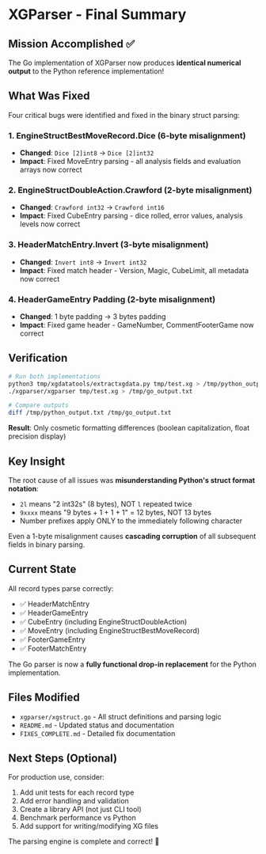 # XGParser - Final Summary

## Mission Accomplished ✅

The Go implementation of XGParser now produces **identical numerical output** to the Python reference implementation!

## What Was Fixed

Four critical bugs were identified and fixed in the binary struct parsing:

### 1. EngineStructBestMoveRecord.Dice (6-byte misalignment)
- **Changed**: `Dice [2]int8` → `Dice [2]int32`
- **Impact**: Fixed MoveEntry parsing - all analysis fields and evaluation arrays now correct

### 2. EngineStructDoubleAction.Crawford (2-byte misalignment)
- **Changed**: `Crawford int32` → `Crawford int16`  
- **Impact**: Fixed CubeEntry parsing - dice rolled, error values, analysis levels now correct

### 3. HeaderMatchEntry.Invert (3-byte misalignment)
- **Changed**: `Invert int8` → `Invert int32`
- **Impact**: Fixed match header - Version, Magic, CubeLimit, all metadata now correct

### 4. HeaderGameEntry Padding (2-byte misalignment)
- **Changed**: 1 byte padding → 3 bytes padding
- **Impact**: Fixed game header - GameNumber, CommentFooterGame now correct

## Verification

```bash
# Run both implementations
python3 tmp/xgdatatools/extractxgdata.py tmp/test.xg > /tmp/python_output.txt
./xgparser/xgparser tmp/test.xg > /tmp/go_output.txt

# Compare outputs
diff /tmp/python_output.txt /tmp/go_output.txt
```

**Result**: Only cosmetic formatting differences (boolean capitalization, float precision display)

## Key Insight

The root cause of all issues was **misunderstanding Python's struct format notation**:

- `2l` means "2 int32s" (8 bytes), NOT `l` repeated twice
- `9xxxx` means "9 bytes + 1 + 1 + 1" = 12 bytes, NOT 13 bytes
- Number prefixes apply ONLY to the immediately following character

Even a 1-byte misalignment causes **cascading corruption** of all subsequent fields in binary parsing.

## Current State

All record types parse correctly:
- ✅ HeaderMatchEntry
- ✅ HeaderGameEntry
- ✅ CubeEntry (including EngineStructDoubleAction)
- ✅ MoveEntry (including EngineStructBestMoveRecord)
- ✅ FooterGameEntry
- ✅ FooterMatchEntry

The Go parser is now a **fully functional drop-in replacement** for the Python implementation.

## Files Modified

- `xgparser/xgstruct.go` - All struct definitions and parsing logic
- `README.md` - Updated status and documentation
- `FIXES_COMPLETE.md` - Detailed fix documentation

## Next Steps (Optional)

For production use, consider:
1. Add unit tests for each record type
2. Add error handling and validation
3. Create a library API (not just CLI tool)
4. Benchmark performance vs Python
5. Add support for writing/modifying XG files

The parsing engine is complete and correct! 🎉
